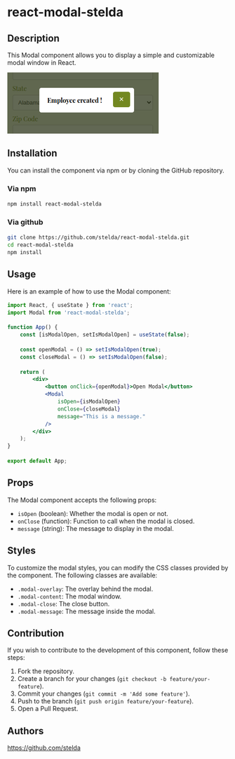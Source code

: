 # react-modal-stelda

## Description

This Modal component allows you to display a simple and customizable modal window in React.

![Modal Example Screenshot](screenshot/modal-example.png)

## Installation

You can install the component via npm or by cloning the GitHub repository.

### Via npm

```bash
npm install react-modal-stelda
```

### Via github

```bash
git clone https://github.com/stelda/react-modal-stelda.git
cd react-modal-stelda
npm install
```

## Usage

Here is an example of how to use the Modal component:

```jsx
import React, { useState } from 'react';
import Modal from 'react-modal-stelda'; 

function App() {
    const [isModalOpen, setIsModalOpen] = useState(false);

    const openModal = () => setIsModalOpen(true);
    const closeModal = () => setIsModalOpen(false);

    return (
        <div>
            <button onClick={openModal}>Open Modal</button>
            <Modal
                isOpen={isModalOpen}
                onClose={closeModal}
                message="This is a message."
            />
        </div>
    );
}

export default App;
```

## Props

The Modal component accepts the following props:

- `isOpen` (boolean): Whether the modal is open or not.
- `onClose` (function): Function to call when the modal is closed.
- `message` (string): The message to display in the modal.

## Styles

To customize the modal styles, you can modify the CSS classes provided by the component.
The following classes are available:

- `.modal-overlay`: The overlay behind the modal.
- `.modal-content`: The modal window.
- `.modal-close`: The close button.
- `.modal-message`: The message inside the modal.

## Contribution
If you wish to contribute to the development of this component, follow these steps:

1. Fork the repository.
2. Create a branch for your changes (`git checkout -b feature/your-feature`).
3. Commit your changes (`git commit -m 'Add some feature'`).
4. Push to the branch (`git push origin feature/your-feature`).
5. Open a Pull Request.

## Authors
https://github.com/stelda

